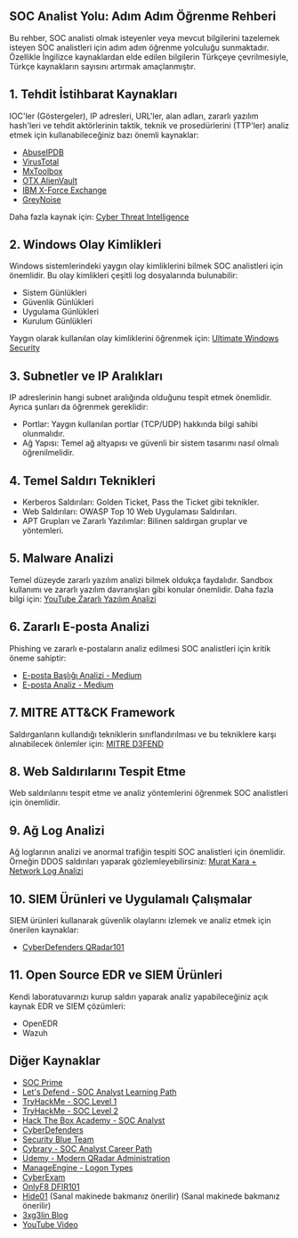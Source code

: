 ## **SOC Analist Yolu: Adım Adım Öğrenme Rehberi**

Bu rehber, SOC analisti olmak isteyenler veya mevcut bilgilerini tazelemek isteyen SOC analistleri için adım adım öğrenme yolculuğu sunmaktadır. Özellikle İngilizce kaynaklardan elde edilen bilgilerin Türkçeye çevrilmesiyle, Türkçe kaynakların sayısını artırmak amaçlanmıştır.

## **1. Tehdit İstihbarat Kaynakları**
IOC'ler (Göstergeler), IP adresleri, URL'ler, alan adları, zararlı yazılım hash'leri ve tehdit aktörlerinin taktik, teknik ve prosedürlerini (TTP'ler) analiz etmek için kullanabileceğiniz bazı önemli kaynaklar:

+ [AbuseIPDB](https://www.abuseipdb.com/)
+ [VirusTotal](https://www.virustotal.com/)
+ [MxToolbox](https://mxtoolbox.com/)
+ [OTX AlienVault](https://otx.alienvault.com/)
+ [IBM X-Force Exchange](https://exchange.xforce.ibmcloud.com/)
+ [GreyNoise](https://www.greynoise.io/)

Daha fazla kaynak için: [Cyber Threat Intelligence](https://start.me/p/wMrA5z/cyber-threat-intelligence)

## **2. Windows Olay Kimlikleri**
Windows sistemlerindeki yaygın olay kimliklerini bilmek SOC analistleri için önemlidir. Bu olay kimlikleri çeşitli log dosyalarında bulunabilir:

+ Sistem Günlükleri
+ Güvenlik Günlükleri
+ Uygulama Günlükleri
+ Kurulum Günlükleri

Yaygın olarak kullanılan olay kimliklerini öğrenmek için: [Ultimate Windows Security](https://www.ultimatewindowssecurity.com/securitylog/encyclopedia/)

## **3. Subnetler ve IP Aralıkları**
IP adreslerinin hangi subnet aralığında olduğunu tespit etmek önemlidir. Ayrıca şunları da öğrenmek gereklidir:

+ Portlar: Yaygın kullanılan portlar (TCP/UDP) hakkında bilgi sahibi olunmalıdır.
+ Ağ Yapısı: Temel ağ altyapısı ve güvenli bir sistem tasarımı nasıl olmalı öğrenilmelidir.

## **4. Temel Saldırı Teknikleri**

+ Kerberos Saldırıları: Golden Ticket, Pass the Ticket gibi teknikler.
+ Web Saldırıları: OWASP Top 10 Web Uygulaması Saldırıları.
+ APT Grupları ve Zararlı Yazılımlar: Bilinen saldırgan gruplar ve yöntemleri.

## **5. Malware Analizi**
Temel düzeyde zararlı yazılım analizi bilmek oldukça faydalıdır. Sandbox kullanımı ve zararlı yazılım davranışları gibi konular önemlidir. Daha fazla bilgi için: [YouTube Zararlı Yazılım Analizi](https://www.youtube.com/watch?v=xGEV7NKqZ9k&list=PLRzqj5IrfWN4M4e1XEbKc1E9lF1aInt3y)

## **6. Zararlı E-posta Analizi**
Phishing ve zararlı e-postaların analiz edilmesi SOC analistleri için kritik öneme sahiptir:

+ [E-posta Başlığı Analizi - Medium](https://medium.com/@furkanskr/mail-ba%C5%9Fl%C4%B1%C4%9F%C4%B1-analizi-e-mail-header-analysis-c30cea03c2e0)
+ [E-posta Analiz - Medium](https://medium.com/@tbkvgc7.2/email-analiz-ada499afc733)

## **7. MITRE ATT&CK Framework**
Saldırganların kullandığı tekniklerin sınıflandırılması ve bu tekniklere karşı alınabilecek önlemler için: [MITRE D3FEND](https://d3fend.mitre.org/)

## **8. Web Saldırılarını Tespit Etme**
Web saldırılarını tespit etme ve analiz yöntemlerini öğrenmek SOC analistleri için önemlidir.

## **9. Ağ Log Analizi**
Ağ loglarının analizi ve anormal trafiğin tespiti SOC analistleri için önemlidir. Örneğin DDOS saldırıları yaparak gözlemleyebilirsiniz: [Murat Kara + Network Log Analizi](https://www.muratkara.com/network/Network.pdf)

## **10. SIEM Ürünleri ve Uygulamalı Çalışmalar**
SIEM ürünleri kullanarak güvenlik olaylarını izlemek ve analiz etmek için önerilen kaynaklar:

+ [CyberDefenders QRadar101](https://cyberdefenders.org/blueteam-ctf-challenges/qradar101/)

## **11. Open Source EDR ve SIEM Ürünleri**
Kendi laboratuvarınızı kurup saldırı yaparak analiz yapabileceğiniz açık kaynak EDR ve SIEM çözümleri:

+ OpenEDR
+ Wazuh

## **Diğer Kaynaklar**

+ [SOC Prime](https://socprime.com/)
+ [Let's Defend - SOC Analyst Learning Path](https://app.letsdefend.io/path/soc-analyst-learning-path)
+ [TryHackMe - SOC Level 1](https://tryhackme.com/r/path/outline/soclevel1)
+ [TryHackMe - SOC Level 2](https://tryhackme.com/r/path/outline/soclevel2)
+ [Hack The Box Academy - SOC Analyst](https://academy.hackthebox.com/path/preview/soc-analyst)
+ [CyberDefenders](https://cyberdefenders.org/)
+ [Security Blue Team](https://www.securityblue.team/)
+ [Cybrary - SOC Analyst Career Path](https://www.cybrary.it/career-path/soc-analyst)
+ [Udemy - Modern QRadar Administration](https://www.udemy.com/course/modern-qradar-administration/?couponCode=LETSLEARNNOW)
+ [ManageEngine - Logon Types](https://www.manageengine.com/products/active-directory-audit/learn/what-are-logon-types.html)
+ [CyberExam](https://cyberexam.io/)
+ [OnlyF8 DFIR101](https://onlyf8.com/DFIR101-1.-b%C3%B6l%C3%BCm)
+ [Hide01](https://hide01.ir/) (Sanal makinede bakmanız önerilir) (Sanal makinede bakmanız önerilir)
+ [3xg3lin Blog](https://3xg3lin.github.io/)
+ [YouTube Video](https://www.youtube.com/watch?v=rRaMjv3uu6Q)

